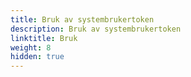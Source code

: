 ```yaml
---
title: Bruk av systembrukertoken
description: Bruk av systembrukertoken
linktitle: Bruk
weight: 8
hidden: true
---
```

